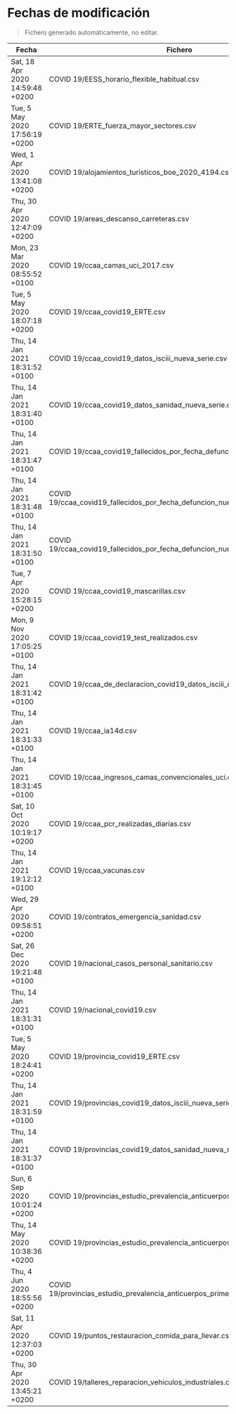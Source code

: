 # Fechas de modificación

> Fichero generado automáticamente, no editar.

| Fecha                           | Fichero                  |
|---------------------------------|--------------------------|
| Sat, 18 Apr 2020 14:59:48 +0200  | COVID 19/EESS_horario_flexible_habitual.csv |
| Tue, 5 May 2020 17:56:19 +0200  | COVID 19/ERTE_fuerza_mayor_sectores.csv |
| Wed, 1 Apr 2020 13:41:08 +0200  | COVID 19/alojamientos_turisticos_boe_2020_4194.csv |
| Thu, 30 Apr 2020 12:47:09 +0200  | COVID 19/areas_descanso_carreteras.csv |
| Mon, 23 Mar 2020 08:55:52 +0100  | COVID 19/ccaa_camas_uci_2017.csv |
| Tue, 5 May 2020 18:07:18 +0200  | COVID 19/ccaa_covid19_ERTE.csv |
| Thu, 14 Jan 2021 18:31:52 +0100  | COVID 19/ccaa_covid19_datos_isciii_nueva_serie.csv |
| Thu, 14 Jan 2021 18:31:40 +0100  | COVID 19/ccaa_covid19_datos_sanidad_nueva_serie.csv |
| Thu, 14 Jan 2021 18:31:47 +0100  | COVID 19/ccaa_covid19_fallecidos_por_fecha_defuncion_nueva_serie.csv |
| Thu, 14 Jan 2021 18:31:48 +0100  | COVID 19/ccaa_covid19_fallecidos_por_fecha_defuncion_nueva_serie_long.csv |
| Thu, 14 Jan 2021 18:31:50 +0100  | COVID 19/ccaa_covid19_fallecidos_por_fecha_defuncion_nueva_serie_original.csv |
| Tue, 7 Apr 2020 15:28:15 +0200  | COVID 19/ccaa_covid19_mascarillas.csv |
| Mon, 9 Nov 2020 17:05:25 +0100  | COVID 19/ccaa_covid19_test_realizados.csv |
| Thu, 14 Jan 2021 18:31:42 +0100  | COVID 19/ccaa_de_declaracion_covid19_datos_isciii_nueva_serie.csv |
| Thu, 14 Jan 2021 18:31:33 +0100  | COVID 19/ccaa_ia14d.csv |
| Thu, 14 Jan 2021 18:31:45 +0100  | COVID 19/ccaa_ingresos_camas_convencionales_uci.csv |
| Sat, 10 Oct 2020 10:19:17 +0200  | COVID 19/ccaa_pcr_realizadas_diarias.csv |
| Thu, 14 Jan 2021 19:12:12 +0100  | COVID 19/ccaa_vacunas.csv |
| Wed, 29 Apr 2020 09:58:51 +0200  | COVID 19/contratos_emergencia_sanidad.csv |
| Sat, 26 Dec 2020 19:21:48 +0100  | COVID 19/nacional_casos_personal_sanitario.csv |
| Thu, 14 Jan 2021 18:31:31 +0100  | COVID 19/nacional_covid19.csv |
| Tue, 5 May 2020 18:24:41 +0200  | COVID 19/provincia_covid19_ERTE.csv |
| Thu, 14 Jan 2021 18:31:59 +0100  | COVID 19/provincias_covid19_datos_isciii_nueva_serie.csv |
| Thu, 14 Jan 2021 18:31:37 +0100  | COVID 19/provincias_covid19_datos_sanidad_nueva_serie.csv |
| Sun, 6 Sep 2020 10:01:24 +0200  | COVID 19/provincias_estudio_prevalencia_anticuerpos_final.csv |
| Thu, 14 May 2020 10:38:36 +0200  | COVID 19/provincias_estudio_prevalencia_anticuerpos_primera_ronda.csv |
| Thu, 4 Jun 2020 18:55:56 +0200  | COVID 19/provincias_estudio_prevalencia_anticuerpos_primera_y_segunda_ronda.csv |
| Sat, 11 Apr 2020 12:37:03 +0200  | COVID 19/puntos_restauracion_comida_para_llevar.csv |
| Thu, 30 Apr 2020 13:45:21 +0200  | COVID 19/talleres_reparacion_vehiculos_industriales.csv |
